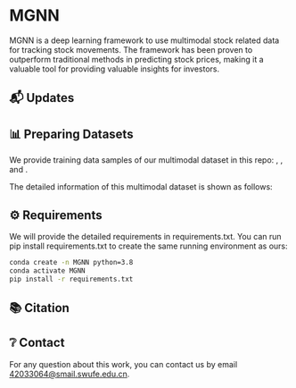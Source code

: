 # MGNN

MGNN is a deep learning framework to use multimodal stock related data for tracking stock movements. The framework has been proven to outperform traditional methods in predicting stock prices, making it a valuable tool for providing valuable insights for investors.

## 📬 Updates


## 📊 Preparing Datasets

We provide training data samples of our multimodal dataset in this repo: , , and .

The detailed information of this multimodal dataset is shown as follows:

## ⚙️ Requirements

We will provide the detailed requirements in requirements.txt. You can run pip install requirements.txt to create the same running environment as ours:

```bash
conda create -n MGNN python=3.8
conda activate MGNN
pip install -r requirements.txt
```
## 📚 Citation


## ❔︎ Contact
For any question about this work, you can contact us by email 42033064@smail.swufe.edu.cn.
